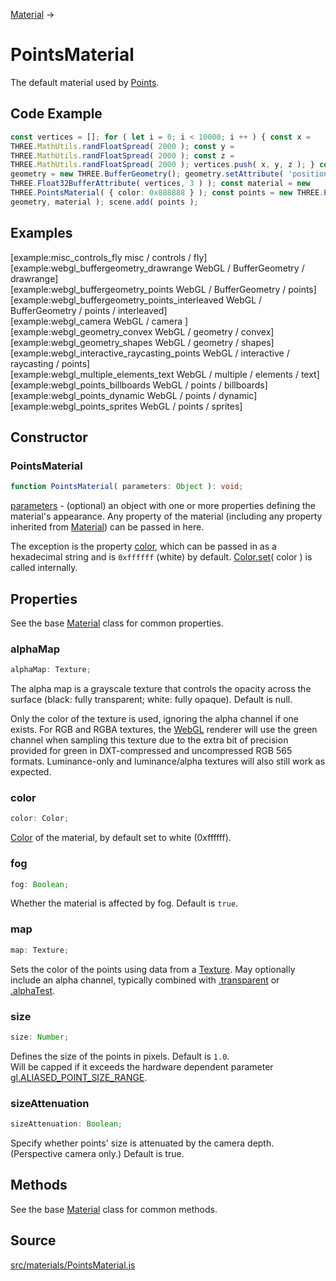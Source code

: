 [Material](en\materials\Material.html) →

# PointsMaterial

The default material used by [Points](en\objects\Points.html).

## Code Example

  
```ts  
const vertices = []; for ( let i = 0; i < 10000; i ++ ) { const x =
THREE.MathUtils.randFloatSpread( 2000 ); const y =
THREE.MathUtils.randFloatSpread( 2000 ); const z =
THREE.MathUtils.randFloatSpread( 2000 ); vertices.push( x, y, z ); } const
geometry = new THREE.BufferGeometry(); geometry.setAttribute( 'position', new
THREE.Float32BufferAttribute( vertices, 3 ) ); const material = new
THREE.PointsMaterial( { color: 0x888888 } ); const points = new THREE.Points(
geometry, material ); scene.add( points );  
```  

## Examples

[example:misc_controls_fly misc / controls / fly]  
[example:webgl_buffergeometry_drawrange WebGL / BufferGeometry / drawrange]  
[example:webgl_buffergeometry_points WebGL / BufferGeometry / points]  
[example:webgl_buffergeometry_points_interleaved WebGL / BufferGeometry /
points / interleaved]  
[example:webgl_camera WebGL / camera ]  
[example:webgl_geometry_convex WebGL / geometry / convex]  
[example:webgl_geometry_shapes WebGL / geometry / shapes]  
[example:webgl_interactive_raycasting_points WebGL / interactive / raycasting
/ points]  
[example:webgl_multiple_elements_text WebGL / multiple / elements / text]  
[example:webgl_points_billboards WebGL / points / billboards]  
[example:webgl_points_dynamic WebGL / points / dynamic]  
[example:webgl_points_sprites WebGL / points / sprites]

## Constructor

### PointsMaterial

  
  
```ts  
function PointsMaterial( parameters: Object ): void;  
```  

[parameters](#) - (optional) an object with one or more properties defining
the material's appearance. Any property of the material (including any
property inherited from [Material](en\materials\Material.html)) can be passed
in here.  
  
The exception is the property [color](#), which can be passed in as a
hexadecimal string and is `0xffffff` (white) by default. [Color.set](#)( color
) is called internally.

## Properties

See the base [Material](en\materials\Material.html) class for common
properties.

### alphaMap

  
  
```ts  
alphaMap: Texture;  
```  

The alpha map is a grayscale texture that controls the opacity across the
surface (black: fully transparent; white: fully opaque). Default is null.  
  
Only the color of the texture is used, ignoring the alpha channel if one
exists. For RGB and RGBA textures, the
[WebGL](en\renderers\WebGLRenderer.html) renderer will use the green channel
when sampling this texture due to the extra bit of precision provided for
green in DXT-compressed and uncompressed RGB 565 formats. Luminance-only and
luminance/alpha textures will also still work as expected.

### color

  
  
```ts  
color: Color;  
```  

[Color](en\math\Color.html) of the material, by default set to white
(0xffffff).

### fog

  
  
```ts  
fog: Boolean;  
```  

Whether the material is affected by fog. Default is `true`.

### map

  
  
```ts  
map: Texture;  
```  

Sets the color of the points using data from a
[Texture](en\textures\Texture.html). May optionally include an alpha channel,
typically combined with [.transparent](#) or [.alphaTest](#).

### size

  
  
```ts  
size: Number;  
```  

Defines the size of the points in pixels. Default is `1.0`.  
Will be capped if it exceeds the hardware dependent parameter <a
href="https://developer.mozilla.org/en-
US/docs/Web/API/WebGLRenderingContext/getParameter">gl.ALIASED_POINT_SIZE_RANGE</a>.

### sizeAttenuation

  
  
```ts  
sizeAttenuation: Boolean;  
```  

Specify whether points' size is attenuated by the camera depth. (Perspective
camera only.) Default is true.

## Methods

See the base [Material](en\materials\Material.html) class for common methods.

## Source

<a
href="https://github.com/mrdoob/three.js/blob/master/src/materials/PointsMaterial.js">src/materials/PointsMaterial.js</a>

